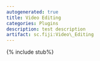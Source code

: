 ```yaml
---
autogenerated: true
title: Video Editing
categories: Plugins
description: test description
artifact: sc.fiji:Video\_Editing
---
```


{% include stub%}



